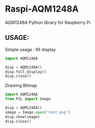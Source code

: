 # Raspi-AQM1248A

AQM1248A Python library for Raspberry Pi

## USAGE:

Simple usage : fill display

```python:test1.py
import AQM1248A

disp = AQM1248A()
disp.full_display()
disp.close()
```

Drawing Bitmap

```python:test2.py
import AQM1248A
from PIL import Image

disp = AQM1248A()
image = Image.open('test.png')
disp.show(image)
disp.close()
```


